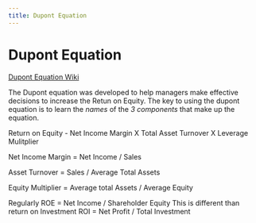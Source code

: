 ```yaml
---
title: Dupont Equation
---
```


# Dupont Equation

[Dupont Equation Wiki](https://en.wikipedia.org/wiki/DuPont_analysis)

The Dupont equation was developed to help managers make effective decisions to increase the Retun on Equity. The key to using the dupont equation is to learn the _names_ of the _3 components_ that make up the equation.


Return on Equity - Net Income Margin X Total Asset Turnover X Leverage Mulitplier


Net Income  Margin = Net Income / Sales

Asset Turnover = Sales / Average Total Assets

Equity Multiplier = Average total Assets / Average Equity



Regularly ROE = Net Income / Shareholder Equity
This is different than return on Investment
ROI = Net Profit / Total Investment
